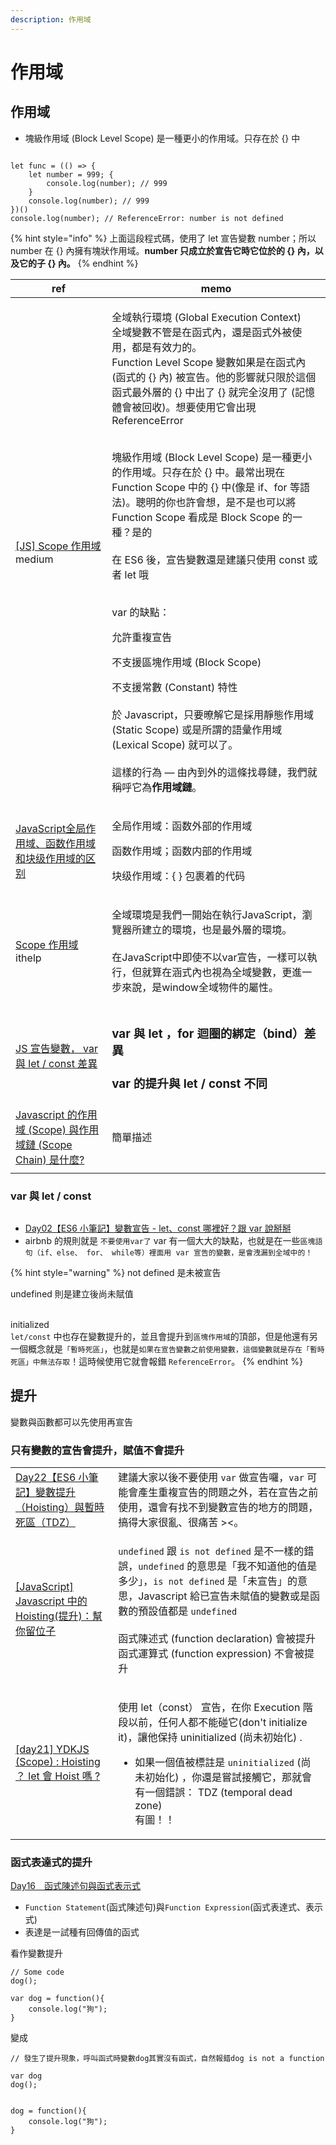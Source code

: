 ```yaml
---
description: 作用域
---
```


# 作用域

## 作用域

* 塊級作用域 (Block Level Scope) 是一種更小的作用域。只存在於 {} 中

```

let func = (() => {
    let number = 999; {
        console.log(number); // 999
    }
    console.log(number); // 999
})()
console.log(number); // ReferenceError: number is not defined

```

{% hint style="info" %}
上面這段程式碼，使用了 let 宣告變數 number；所以 number 在 {} 內擁有塊狀作用域。**number 只成立於宣告它時它位於的 {} 內，以及它的子 {} 內。**
{% endhint %}



| ref                                                                                                                                              | memo                                                                                                                                                                                                                                                                                                                                                                                                                                                                                                                                                                                                                                           |
| ------------------------------------------------------------------------------------------------------------------------------------------------ | ---------------------------------------------------------------------------------------------------------------------------------------------------------------------------------------------------------------------------------------------------------------------------------------------------------------------------------------------------------------------------------------------------------------------------------------------------------------------------------------------------------------------------------------------------------------------------------------------------------------------------------------------- |
| [\[JS\] Scope 作用域](https://medium.com/take-a-day-off/js-scope-%E4%BD%9C%E7%94%A8%E5%9F%9F-ee536640963b) medium                                   | <p>全域執行環境 (Global Execution Context)<br>全域變數不管是在函式內，還是函式外被使用，都是有效力的。<br>Function Level Scope 變數如果是在函式內 (函式的 {} 內) 被宣告。他的影響就只限於這個函式最外層的 {} 中出了 {} 就完全沒用了 (記憶體會被回收)。想要使用它會出現 ReferenceError</p><p></p><p><br>塊級作用域 (Block Level Scope) 是一種更小的作用域。只存在於 {} 中。最常出現在 Function Scope 中的 {} 中(像是 if、for 等語法)。聰明的你也許會想，是不是也可以將 Function Scope 看成是 Block Scope 的一種？是的<br><br>在 ES6 後，宣告變數還是建議只使用 const 或者 let 哦<br><br></p><p>var 的缺點：</p><p>允許重複宣告</p><p>不支援區塊作用域 (Block Scope)</p><p>不支援常數 (Constant) 特性<br><br>於 Javascript，只要暸解它是採用靜態作用域 (Static Scope) 或是所謂的語彙作用域 (Lexical Scope) 就可以了。<br><br>這樣的行為 — 由內到外的這條找尋鏈，我們就稱呼它為<strong>作用域鏈</strong>。</p> |
| [JavaScript全局作用域、函数作用域和块级作用域的区别](https://blog.csdn.net/m0\_46846526/article/details/118071919)                                                   | <p>全局作用域：函数外部的作用域</p><p>函数作用域；函数内部的作用域</p><p>块级作用域：{ } 包裹着的代码</p>                                                                                                                                                                                                                                                                                                                                                                                                                                                                                                                                                                              |
| [Scope 作用域](https://ithelp.ithome.com.tw/articles/10206604) ithelp                                                                               | <p>全域環境是我們一開始在執行JavaScript，瀏覽器所建立的環境，也是最外層的環境。<br><br>在JavaScript中即使不以var宣告，一樣可以執行，但就算在涵式內也視為全域變數，更進一步來說，是window全域物件的屬性。</p>                                                                                                                                                                                                                                                                                                                                                                                                                                                                                                                   |
| [JS 宣告變數， var 與 let / const 差異](https://www.programfarmer.com/articles/2020/javascript-var-let-const-for-loop)                                   | <h3>var 與 let ，for 迴圈的綁定（bind）差異</h3><h3>var 的提升與 let / const 不同</h3><p></p>                                                                                                                                                                                                                                                                                                                                                                                                                                                                                                                                                                   |
| [Javascript 的作用域 (Scope) 與作用域鏈 (Scope Chain) 是什麼?](https://www.explainthis.io/zh-hant/interview-guides/javascript/what-is-scope-and-scope-chain) | 簡單描述                                                                                                                                                                                                                                                                                                                                                                                                                                                                                                                                                                                                                                           |
|                                                                                                                                                  |                                                                                                                                                                                                                                                                                                                                                                                                                                                                                                                                                                                                                                                |

### var 與 let / const

<figure><img src="https://miro.medium.com/v2/resize:fit:1400/1*yj0O5G2RRrYK_d9qkEqQQg.png" alt=""><figcaption></figcaption></figure>

* [Day02【ES6 小筆記】變數宣告 - let、const 哪裡好？跟 var 說掰掰](https://ithelp.ithome.com.tw/articles/10213188)
* &#x20;airbnb 的規則就是 `不要使用var了` var 有一個大大的缺點，也就是在一些`區塊語句（if、else、 for、 while等）裡面用 var 宣告的變數，是會洩漏到全域中的！`

{% hint style="warning" %}
not defined 是未被宣告&#x20;

undefined 則是建立後尚未賦值

\
initialized \
`let/const` 中也存在變數提升的，並且會提升到`區塊作用域`的頂部，但是他還有另一個概念就是`「暫時死區」`，也就是`如果在宣告變數之前使用變數，這個變數就是存在「暫時死區」中無法存取`！這時候使用它就會報錯 `ReferenceError`。
{% endhint %}

## 提升

變數與函數都可以先使用再宣告

### 只有變數的宣告會提升，賦值不會提升

|                                                                                                                        |                                                                                                                                                                                                                                                                                        |
| ---------------------------------------------------------------------------------------------------------------------- | -------------------------------------------------------------------------------------------------------------------------------------------------------------------------------------------------------------------------------------------------------------------------------------- |
| [Day22【ES6 小筆記】變數提升（Hoisting）與暫時死區（TDZ）](https://ithelp.ithome.com.tw/articles/10219518)                               | 建議大家以後不要使用 `var` 做宣告囉，`var` 可能會產生重複宣告的問題之外，若在宣告之前使用，還會有找不到變數宣告的地方的問題，搞得大家很亂、很痛苦 ><。                                                                                                                                                                                                    |
| [\[JavaScript\] Javascript 中的 Hoisting(提升)：幫你留位子](https://medium.com/itsems-frontend/javascript-hoisting-589488622dd7) | <p><code>undefined</code> 跟 <code>is not defined</code> 是不一樣的錯誤，<code>undefined</code> 的意思是「我不知道他的值是多少」，<code>is not defined</code> 是「未宣告」的意思，Javascript 給已宣告未賦值的變數或是函數的預設值都是 <code>undefined</code><br><br>函式陳述式 (function declaration) 會被提升<br>函式運算式 (function expression) 不會被提升</p> |
| [\[day21\] YDKJS (Scope) : Hoisting ？ let 會 Hoist 嗎 ?](https://ithelp.ithome.com.tw/articles/10225604)                 | <p>使用 let（const） 宣告，在你 Execution 階段以前，任何人都不能碰它(don't initialize it)，讓他保持 uninitialized (尚未初始化) .<br></p><ul><li>如果一個值被標註是 <code>uninitialized</code> (尚未初始化) ，你還是嘗試接觸它，那就會有一個錯誤： TDZ (temporal dead zone)<br>有圖！！</li></ul>                                                            |



### 函式表達式的提升

[Day16　函式陳述句與函式表示式](https://ithelp.ithome.com.tw/articles/10192146)

* `Function Statement`(函式陳述句)與`Function Expression`(函式表達式、表示式)
* 表達是一試種有回傳值的函式



看作變數提升

```
// Some code
dog();

var dog = function(){
    console.log("狗");
}
```

變成

```
// 發生了提升現象，呼叫函式時變數dog其實沒有函式，自然報錯dog is not a function

var dog
dog();


dog = function(){
    console.log("狗");
}
```

